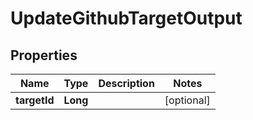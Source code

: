 

# UpdateGithubTargetOutput

## Properties

Name | Type | Description | Notes
------------ | ------------- | ------------- | -------------
**targetId** | **Long** |  |  [optional]



